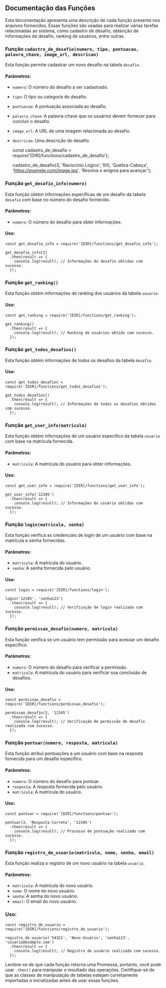 Documentação das Funções
------------------------

Esta documentação apresenta uma descrição de cada função presente nos arquivos fornecidos. Essas funções são usadas para realizar várias tarefas relacionadas ao sistema, como cadastro de desafio, obtenção de informações de desafio, ranking de usuários, entre outras.

### Função `cadastro_de_desafio(numero, tipo, pontuacao, palavra_chave, image_url, descricao)`

Esta função permite cadastrar um novo desafio na tabela `desafio`.

#### Parâmetros:

*   `numero`: O número do desafio a ser cadastrado.
*   `tipo`: O tipo ou categoria do desafio.
*   `pontuacao`: A pontuação associada ao desafio.
*   `palavra_chave`: A palavra-chave que os usuários devem fornecer para concluir o desafio.
*   `image_url`: A URL de uma imagem relacionada ao desafio.
*   `descricao`: Uma descrição do desafio.

    const cadastro_de_desafio = require('[DIR]/functions/cadastro_de_desafio');
    
    cadastro_de_desafio(3, 'Raciocínio Lógico', 100, 'Quebra-Cabeça', 'https://example.com/image.jpg', 'Resolva o enigma para avançar.');
    
    

### Função `get_desafio_info(numero)`

Esta função obtém informações específicas de um desafio da tabela `desafio` com base no número do desafio fornecido.

#### Parâmetros:

*   `numero`: O número do desafio para obter informações.

#### Uso:

    const get_desafio_info = require('[DIR]/functions/get_desafio_info');
    
    get_desafio_info(2)
      .then(result => {
        console.log(result); // Informações do desafio obtidas com sucesso.
      });
    
    

### Função `get_ranking()`

Esta função obtém informações de ranking dos usuários da tabela `usuario`.

#### Uso:

    const get_ranking = require('[DIR]/functions/get_ranking');
    
    get_ranking()
      .then(result => {
        console.log(result); // Ranking de usuários obtido com sucesso.
      });

### Função `get_todos_desafios()`

Esta função obtém informações de todos os desafios da tabela `desafio`.

#### Uso:

    const get_todos_desafios = require('[DIR]/functions/get_todos_desafios');
    
    get_todos_desafios()
      .then(result => {
        console.log(result); // Informações de todos os desafios obtidas com sucesso.
      });

### Função `get_user_info(matricula)`

Esta função obtém informações de um usuário específico da tabela `usuario` com base na matrícula fornecida.

#### Parâmetros:

*   `matricula`: A matrícula do usuário para obter informações.

#### Uso:

    const get_user_info = require('[DIR]/functions/get_user_info');
    
    get_user_info('12345')
      .then(result => {
        console.log(result); // Informações do usuário obtidas com sucesso.
      });
    
    

### Função `login(matricula, senha)`

Esta função verifica as credenciais de login de um usuário com base na matrícula e senha fornecidas.

#### Parâmetros:

*   `matricula`: A matrícula do usuário.
*   `senha`: A senha fornecida pelo usuário.

#### Uso:

    const login = require('[DIR]/functions/login');
    
    login('12345', 'senha123')
      .then(result => {
        console.log(result); // Verificação de login realizada com sucesso.
      });

### Função `permissao_desafio(numero, matricula)`

Esta função verifica se um usuário tem permissão para acessar um desafio específico.

#### Parâmetros:

*   `numero`: O número do desafio para verificar a permissão.
*   `matricula`: A matrícula do usuário para verificar sua conclusão de desafios.

#### Uso:

    const permissao_desafio = require('[DIR]/functions/permissao_desafio');
    
    permissao_desafio(3, '12345')
      .then(result => {
        console.log(result); // Verificação de permissão de desafio realizada com sucesso.
      });

### Função `pontuar(numero, resposta, matricula)`

Esta função atribui pontuações a um usuário com base na resposta fornecida para um desafio específico.

#### Parâmetros:

*   `numero`: O número do desafio para pontuar.
*   `resposta`: A resposta fornecida pelo usuário.
*   `matricula`: A matrícula do usuário.

#### Uso:

    const pontuar = require('[DIR]/functions/pontuar');
    
    pontuar(3, 'Resposta Correta', '12345')
      .then(result => {
        console.log(result); // Processo de pontuação realizado com sucesso.
      });
    
    

### Função `registro_de_usuario(matricula, nome, senha, email)`

Esta função realiza o registro de um novo usuário na tabela `usuario`.

#### Parâmetros:

*   `matricula`: A matrícula do novo usuário.
*   `nome`: O nome do novo usuário.
*   `senha`: A senha do novo usuário.
*   `email`: O email do novo usuário.    

### Uso:

    const registro_de_usuario = require('[DIR]/functions/registro_de_usuario');
    
    registro_de_usuario('54321', 'Novo Usuário', 'senha123', 'usuario@example.com')
      .then(result => {
        console.log(result); // Registro de usuário realizado com sucesso.
      });
    
    

Lembre-se de que cada função retorna uma Promessa, portanto, você pode usar `.then()` para manipular o resultado das operações. Certifique-se de que as classes de manipulação de tabelas estejam corretamente importadas e inicializadas antes de usar essas funções.